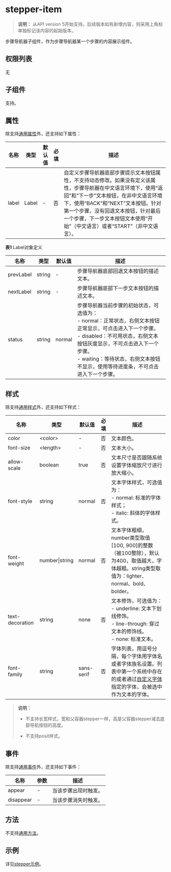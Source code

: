# stepper-item

>  **说明：**
> 从API version 5开始支持。后续版本如有新增内容，则采用上角标单独标记该内容的起始版本。

步骤导航器子组件，作为步骤导航器某一个步骤的内容展示组件。


## 权限列表

无


## 子组件

支持。


## 属性

除支持[通用属性](../arkui-js/js-components-common-attributes.md)外，还支持如下属性：

| 名称 | 类型 | 默认值 | 必填 | 描述 |
| -------- | -------- | -------- | -------- | -------- |
| label | Label | - | 否 | 自定义步骤导航器底部步骤提示文本按钮属性，不支持动态修改。如果没有定义该属性，步骤导航器在中文语言环境下，使用“返回”和“下一步”文本按钮，在非中文语言环境下，使用“BACK”和“NEXT”文本按钮。针对第一个步骤，没有回退文本按钮，针对最后一个步骤，下一步文本按钮文本使用“开始”（中文语言）或者“START”（非中文语言）。 |

**表1** Label对象定义

| 名称 | 类型 | 默认值 | 描述 |
| -------- | -------- | -------- | -------- |
| prevLabel | string | - | 步骤导航器底部回退文本按钮的描述文本。 |
| nextLabel | string | - | 步骤导航器底部下一步文本按钮的描述文本。 |
| status | string | normal | 步骤导航器当前步骤的初始状态，可选值为：<br/>-&nbsp;normal：正常状态，右侧文本按钮正常显示，可点击进入下一个步骤。<br/>-&nbsp;disabled：不可用状态，右侧文本按钮灰度显示，不可点击进入下一个步骤。<br/>-&nbsp;waiting：等待状态，右侧文本按钮不显示，使用等待进度条，不可点击进入下一个步骤。 |


## 样式

除支持[通用样式](../arkui-js/js-components-common-styles.md)外，还支持如下样式：

| 名称 | 类型 | 默认值 | 必填 | 描述 |
| -------- | -------- | -------- | -------- | -------- |
| color | &lt;color&gt; | - | 否 | 文本颜色。 |
| font-size | &lt;length&gt; | - | 否 | 文本大小。 |
| allow-scale | boolean | true | 否 | 文本尺寸是否跟随系统设置字体缩放尺寸进行放大缩小。 |
| font-style | string | normal | 否 | 文本字体样式，可选值为：<br/>-&nbsp;normal:&nbsp;标准的字体样式；<br/>-&nbsp;italic:&nbsp;斜体的字体样式。 |
| font-weight | number\|string | normal | 否 | 文本字体粗细，number类型取值[100,&nbsp;900]的整数（被100整除），默认为400，取值越大，字体越粗。string类型取值为：lighter、normal、bold、bolder。 |
| text-decoration | string | none | 否 | 文本修饰，可选值为：<br/>-&nbsp;underline:&nbsp;文本下划线修饰。<br/>-&nbsp;line-through:&nbsp;穿过文本的修饰线。<br/>-&nbsp;none:&nbsp;标准文本。 |
| font-family | string | sans-serif | 否 | 字体列表，用逗号分隔，每个字体用字体名或者字体族名设置。列表中第一个系统中存在的或者通过[自定义字体](../arkui-js/js-components-common-customizing-font.md)指定的字体，会被选中作为文本的字体。 |

>  **说明：**
> - 不支持长宽样式，宽和父容器stepper一样，高是父容器stepper减去底部导航按钮的高度。
> 
> - 不支持posit样式。


## 事件

除支持[通用事件](../arkui-js/js-components-common-events.md)外，还支持如下事件：

| 名称 | 参数 | 描述 |
| -------- | -------- | -------- |
| appear | - | 当该步骤出现时触发。 |
| disappear | - | 当该步骤消失时触发。 |


## 方法

不支持[通用方法](../arkui-js/js-components-common-methods.md)。


## 示例

详见[stepper示例](../arkui-js/js-components-container-stepper.md)。
